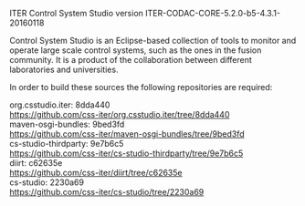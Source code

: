 ITER Control System Studio version ITER-CODAC-CORE-5.2.0-b5-4.3.1-20160118

Control System Studio is an Eclipse-based collection of tools
to monitor and operate large scale control systems, such as the
ones in the fusion community. It is a product of the collaboration
between different laboratories and universities.

In order to build these sources the following repositories are required:

org.csstudio.iter: 8dda440  
<https://github.com/css-iter/org.csstudio.iter/tree/8dda440>  
maven-osgi-bundles: 9bed3fd  
<https://github.com/css-iter/maven-osgi-bundles/tree/9bed3fd>  
cs-studio-thirdparty: 9e7b6c5  
<https://github.com/css-iter/cs-studio-thirdparty/tree/9e7b6c5>  
diirt: c62635e  
<https://github.com/css-iter/diirt/tree/c62635e>  
cs-studio: 2230a69  
<https://github.com/css-iter/cs-studio/tree/2230a69>  
